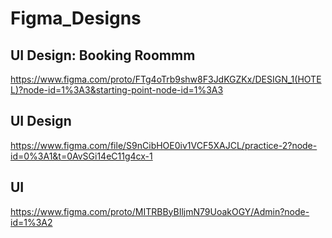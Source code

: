 # Figma_Designs

## UI Design:  Booking Roommm 

https://www.figma.com/proto/FTg4oTrb9shw8F3JdKGZKx/DESIGN_1(HOTEL)?node-id=1%3A3&starting-point-node-id=1%3A3

## UI Design 

https://www.figma.com/file/S9nCibHOE0iv1VCF5XAJCL/practice-2?node-id=0%3A1&t=0AvSGi14eC11g4cx-1

## UI 

https://www.figma.com/proto/MITRBByBIljmN79UoakOGY/Admin?node-id=1%3A2
